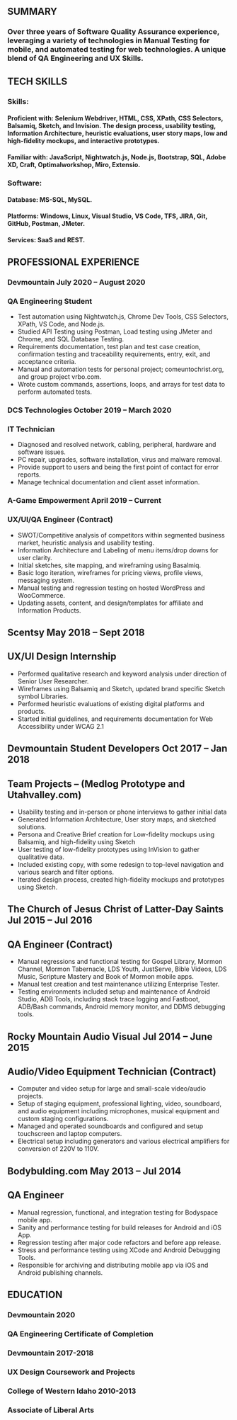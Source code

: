 ##  SUMMARY
### Over three years of Software Quality Assurance experience, leveraging a variety of technologies in Manual Testing for mobile, and automated testing for web technologies.  A unique blend of QA Engineering and UX Skills.
				
##   TECH SKILLS
###	 Skills:
#### Proficient with: Selenium Webdriver, HTML, CSS, XPath, CSS Selectors, Balsamiq, Sketch, and Invision.  The design process, usability testing, Information Architecture, heuristic evaluations, user story maps, low and high-fidelity mockups, and interactive prototypes.
#### Familiar with: JavaScript, Nightwatch.js, Node.js, Bootstrap, SQL, Adobe XD, Craft, Optimalworkshop, Miro, Extensio.
###  Software: 
#### Database: MS-SQL, MySQL.
#### Platforms: Windows, Linux, Visual Studio, VS Code, TFS, JIRA, Git, GitHub, Postman, JMeter.
#### Services: SaaS and REST.
				

##   PROFESSIONAL EXPERIENCE
### Devmountain							July 2020 – August 2020
### QA Engineering Student
- Test automation using Nightwatch.js, Chrome Dev Tools, CSS Selectors, XPath, VS Code, and Node.js.
- Studied API Testing using Postman, Load testing using JMeter and Chrome, and SQL Database Testing.
- Requirements documentation, test plan and test case creation, confirmation testing and traceability requirements, entry, exit, and acceptance criteria.
- Manual and automation tests for personal project; comeuntochrist.org, and group project vrbo.com.
- Wrote custom commands, assertions, loops, and arrays for test data to perform automated tests.
### DCS Technologies						October 2019 – March 2020
### IT Technician
- Diagnosed and resolved network, cabling, peripheral, hardware and software issues.
- PC repair, upgrades, software installation, virus and malware removal.
- Provide support to users and being the first point of contact for error reports.
- Manage technical documentation and client asset information.
### A-Game Empowerment						April 2019 – Current
### UX/UI/QA Engineer (Contract)
- SWOT/Competitive analysis of competitors within segmented business market, heuristic analysis and usability testing.
- Information Architecture and Labeling of menu items/drop downs for user clarity.
- Initial sketches, site mapping, and wireframing using Basalmiq.
- Basic logo iteration, wireframes for pricing views, profile views, messaging system.
- Manual testing and regression testing on hosted WordPress and WooCommerce.
- Updating assets, content, and design/templates for affiliate and Information Products.
## Scentsy								May 2018 – Sept 2018
## UX/UI Design Internship
- Performed qualitative research and keyword analysis under direction of Senior User Researcher.
- Wireframes using Balsamiq and Sketch, updated brand specific Sketch symbol Libraries.
- Performed heuristic evaluations of existing digital platforms and products.
- Started initial guidelines, and requirements documentation for Web Accessibility under WCAG 2.1
## Devmountain Student Developers				Oct 2017 – Jan 2018
## Team Projects – (Medlog Prototype and Utahvalley.com)
- Usability testing and in-person or phone interviews to gather initial data
- Generated Information Architecture, User story maps, and sketched solutions.
- Persona and Creative Brief creation for Low-fidelity mockups using Balsamiq, and high-fidelity using Sketch
- User testing of low-fidelity prototypes using InVision to gather qualitative data.
- Included existing copy, with some redesign to top-level navigation and various search and filter options.
- Iterated design process, created high-fidelity mockups and prototypes using Sketch.
## The Church of Jesus Christ of Latter-Day Saints			Jul 2015 – Jul 2016
## QA Engineer (Contract)
- Manual regressions and functional testing for Gospel Library, Mormon Channel, Mormon Tabernacle, LDS Youth, JustServe, Bible Videos, LDS Music, Scripture Mastery and Book of Mormon mobile apps. 
- Manual test creation and test maintenance utilizing Enterprise Tester.
- Testing environments included setup and maintenance of Android Studio, ADB Tools, including stack trace logging and Fastboot, ADB/Bash commands, Android memory monitor, and DDMS debugging tools.
## Rocky Mountain Audio Visual					Jul 2014 – June 2015 
## Audio/Video Equipment Technician (Contract)
- Computer and video setup for large and small-scale video/audio projects.
- Setup of staging equipment, professional lighting, video, soundboard, and audio equipment including microphones, musical equipment and custom staging configurations.
- Managed and operated soundboards and configured and setup touchscreen and laptop computers.
- Electrical setup including generators and various electrical amplifiers for conversion of 220V to 110V.
## Bodybulding.com						May 2013 – Jul 2014
## QA Engineer
- Manual regression, functional, and integration testing for Bodyspace mobile app.
- Sanity and performance testing for build releases for Android and iOS App.
- Regression testing after major code refactors and before app release.
- Stress and performance testing using XCode and Android Debugging Tools.
- Responsible for archiving and distributing mobile app via iOS and Android publishing channels.
				
##  EDUCATION
### Devmountain							2020
### QA Engineering Certificate of Completion
### Devmountain							2017-2018
### UX Design Coursework and Projects
### College of Western Idaho					2010-2013
### Associate of Liberal Arts

<!--
**russellwcarey/russellwcarey** is a ✨ _special_ ✨ repository because its `README.md` (this file) appears on your GitHub profile.

Here are some ideas to get you started:

- 🔭 I’m currently working on ...
- 🌱 I’m currently learning ...
- 👯 I’m looking to collaborate on ...
- 🤔 I’m looking for help with ...
- 💬 Ask me about ...
- 📫 How to reach me: ...
- ⚡ Fun fact: ...
-->
